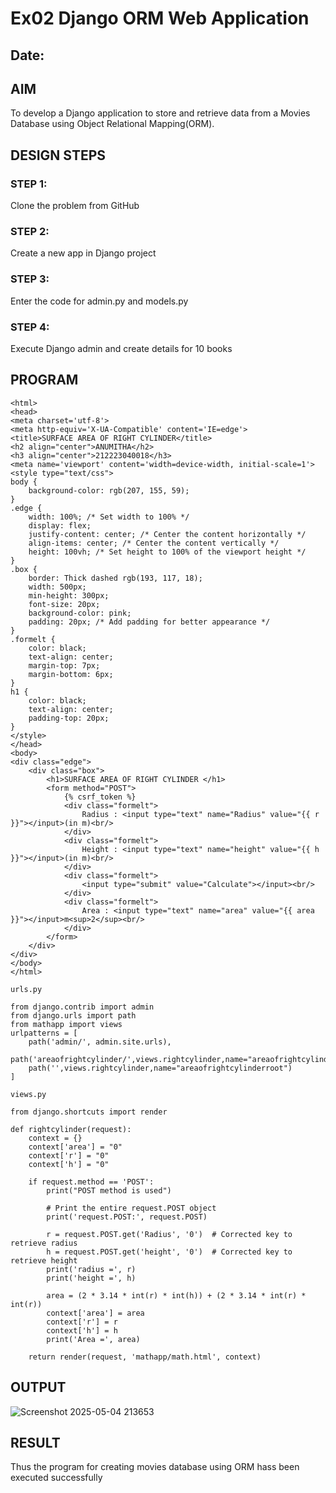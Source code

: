 # Ex02 Django ORM Web Application
## Date: 

## AIM
To develop a Django application to store and retrieve data from a Movies Database using Object Relational Mapping(ORM).


## DESIGN STEPS

### STEP 1:
Clone the problem from GitHub

### STEP 2:
Create a new app in Django project

### STEP 3:
Enter the code for admin.py and models.py

### STEP 4:
Execute Django admin and create details for 10 books

## PROGRAM
```
<html>
<head>
<meta charset='utf-8'>
<meta http-equiv='X-UA-Compatible' content='IE=edge'>
<title>SURFACE AREA OF RIGHT CYLINDER</title>
<h2 align="center">ANUMITHA</h2>
<h3 align="center">212223040018</h3>
<meta name='viewport' content='width=device-width, initial-scale=1'>
<style type="text/css">
body {
    background-color: rgb(207, 155, 59);
}
.edge {
    width: 100%; /* Set width to 100% */
    display: flex;
    justify-content: center; /* Center the content horizontally */
    align-items: center; /* Center the content vertically */
    height: 100vh; /* Set height to 100% of the viewport height */
}
.box {
    border: Thick dashed rgb(193, 117, 18);
    width: 500px;
    min-height: 300px;
    font-size: 20px;
    background-color: pink;
    padding: 20px; /* Add padding for better appearance */
}
.formelt {
    color: black;
    text-align: center;
    margin-top: 7px;
    margin-bottom: 6px;
}
h1 {
    color: black;
    text-align: center;
    padding-top: 20px;
}
</style>
</head>
<body>
<div class="edge">
    <div class="box">
        <h1>SURFACE AREA OF RIGHT CYLINDER </h1>
        <form method="POST">
            {% csrf_token %}
            <div class="formelt">
                Radius : <input type="text" name="Radius" value="{{ r }}"></input>(in m)<br/>
            </div>
            <div class="formelt">
                Height : <input type="text" name="height" value="{{ h }}"></input>(in m)<br/>
            </div>
            <div class="formelt">
                <input type="submit" value="Calculate"></input><br/>
            </div>
            <div class="formelt">
                Area : <input type="text" name="area" value="{{ area }}"></input>m<sup>2</sup><br/>
            </div>
        </form>
    </div>
</div>
</body>
</html>

urls.py

from django.contrib import admin
from django.urls import path
from mathapp import views
urlpatterns = [
    path('admin/', admin.site.urls),
    path('areaofrightcylinder/',views.rightcylinder,name="areaofrightcylinder"),
    path('',views.rightcylinder,name="areaofrightcylinderroot")
]

views.py

from django.shortcuts import render

def rightcylinder(request):
    context = {}
    context['area'] = "0"
    context['r'] = "0"
    context['h'] = "0"
    
    if request.method == 'POST':
        print("POST method is used")
        
        # Print the entire request.POST object
        print('request.POST:', request.POST)
        
        r = request.POST.get('Radius', '0')  # Corrected key to retrieve radius
        h = request.POST.get('height', '0')  # Corrected key to retrieve height
        print('radius =', r)
        print('height =', h)
        
        area = (2 * 3.14 * int(r) * int(h)) + (2 * 3.14 * int(r) * int(r))
        context['area'] = area
        context['r'] = r
        context['h'] = h
        print('Area =', area)
    
    return render(request, 'mathapp/math.html', context)

```

## OUTPUT

![Screenshot 2025-05-04 213653](https://github.com/user-attachments/assets/b3ee7108-a46a-425e-ba3b-0bfc0096d815)

## RESULT
Thus the program for creating movies database using ORM hass been executed successfully
